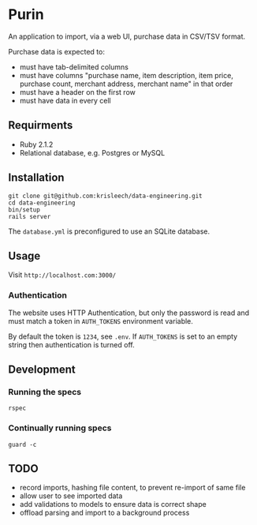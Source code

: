 # Purin

An application to import, via a web UI, purchase data in CSV/TSV format.

Purchase data is expected to:

* must have tab-delimited columns
* must have columns "purchase name, item description, item price, purchase count, merchant address, merchant name" in that order
* must have a header on the first row
* must have data in every cell

## Requirments

* Ruby 2.1.2
* Relational database, e.g. Postgres or MySQL

## Installation

```
git clone git@github.com:krisleech/data-engineering.git
cd data-engineering
bin/setup
rails server
```

The `database.yml` is preconfigured to use an SQLite database.

## Usage

Visit `http://localhost.com:3000/`

### Authentication

The website uses HTTP Authentication, but only the password is read and must
match a token in `AUTH_TOKENS` environment variable.

By default the token is `1234`, see `.env`. If `AUTH_TOKENS` is set to an empty
string then authentication is turned off.

## Development

### Running the specs

```
rspec
```

### Continually running specs

```
guard -c
```

## TODO

* record imports, hashing file content, to prevent re-import of same file
* allow user to see imported data
* add validations to models to ensure data is correct shape
* offload parsing and import to a background process
